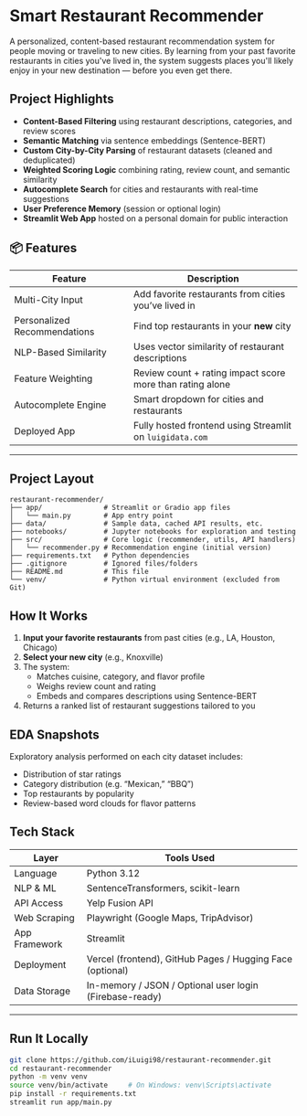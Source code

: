 # Smart Restaurant Recommender

A personalized, content-based restaurant recommendation system for people moving or traveling to new cities. By learning from your past favorite restaurants in cities you've lived in, the system suggests places you'll likely enjoy in your new destination — before you even get there.

## Project Highlights

- **Content-Based Filtering** using restaurant descriptions, categories, and review scores
- **Semantic Matching** via sentence embeddings (Sentence-BERT)
- **Custom City-by-City Parsing** of restaurant datasets (cleaned and deduplicated)
- **Weighted Scoring Logic** combining rating, review count, and semantic similarity
- **Autocomplete Search** for cities and restaurants with real-time suggestions
- **User Preference Memory** (session or optional login)
- **Streamlit Web App** hosted on a personal domain for public interaction

## 📦 Features

| Feature                         | Description                                                  |
|----------------------------------|--------------------------------------------------------------|
| Multi-City Input              | Add favorite restaurants from cities you’ve lived in         |
| Personalized Recommendations | Find top restaurants in your **new** city                    |
| NLP-Based Similarity          | Uses vector similarity of restaurant descriptions            |
| Feature Weighting             | Review count + rating impact score more than rating alone    |
| Autocomplete Engine           | Smart dropdown for cities and restaurants                    |
| Deployed App                  | Fully hosted frontend using Streamlit on `luigidata.com`     |

---

## Project Layout
```
restaurant-recommender/
├── app/               # Streamlit or Gradio app files
│   └── main.py        # App entry point
├── data/              # Sample data, cached API results, etc.
├── notebooks/         # Jupyter notebooks for exploration and testing
├── src/               # Core logic (recommender, utils, API handlers)
│   └── recommender.py # Recommendation engine (initial version)
├── requirements.txt   # Python dependencies
├── .gitignore         # Ignored files/folders
├── README.md          # This file
└── venv/              # Python virtual environment (excluded from Git)
```

## How It Works

1. **Input your favorite restaurants** from past cities (e.g., LA, Houston, Chicago)
2. **Select your new city** (e.g., Knoxville)
3. The system:
    - Matches cuisine, category, and flavor profile
    - Weighs review count and rating
    - Embeds and compares descriptions using Sentence-BERT
4. Returns a ranked list of restaurant suggestions tailored to you

##  EDA Snapshots

Exploratory analysis performed on each city dataset includes:
- Distribution of star ratings
- Category distribution (e.g. “Mexican,” “BBQ”)
- Top restaurants by popularity
- Review-based word clouds for flavor patterns

## Tech Stack

| Layer         | Tools Used                                               |
|---------------|-----------------------------------------------------------|
| Language      | Python 3.12                                               |
| NLP & ML      | SentenceTransformers, scikit-learn                        |
| API Access    | Yelp Fusion API                                           |
| Web Scraping  | Playwright (Google Maps, TripAdvisor)                     |
| App Framework | Streamlit                                                |
| Deployment    | Vercel (frontend), GitHub Pages / Hugging Face (optional)|
| Data Storage  | In-memory / JSON / Optional user login (Firebase-ready)  |

---

## Run It Locally

```bash
git clone https://github.com/iLuigi98/restaurant-recommender.git
cd restaurant-recommender
python -m venv venv
source venv/bin/activate     # On Windows: venv\Scripts\activate
pip install -r requirements.txt
streamlit run app/main.py
```
